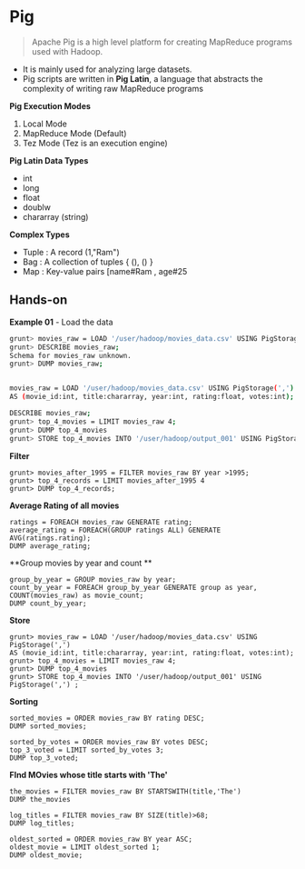 # Pig

> Apache Pig is a high level platform for creating MapReduce programs used with Hadoop.

* It is mainly used for analyzing large datasets.
* Pig scripts are written in **Pig Latin**, a language that abstracts the complexity of writing raw MapReduce programs

**Pig Execution Modes**

1. Local Mode
2. MapReduce Mode (Default)
3. Tez Mode (Tez is an execution engine)

**Pig Latin Data Types**

* int
* long
* float
* doublw
* chararray (string)

**Complex Types**

* Tuple : A record (1,"Ram")
* Bag : A collection of tuples { (), () }
* Map : Key-value pairs [name#Ram , age#25



## Hands-on

**Example 01** - Load the data

```bash
grunt> movies_raw = LOAD '/user/hadoop/movies_data.csv' USING PigStorage(',')
grunt> DESCRIBE movies_raw;
Schema for movies_raw unknown.
grunt> DUMP movies_raw;


movies_raw = LOAD '/user/hadoop/movies_data.csv' USING PigStorage(',')
AS (movie_id:int, title:chararray, year:int, rating:float, votes:int);

DESCRIBE movies_raw;
grunt> top_4_movies = LIMIT movies_raw 4;
grunt> DUMP top_4_movies
grunt> STORE top_4_movies INTO '/user/hadoop/output_001' USING PigStorage(',') ;
```

**Filter**

```
grunt> movies_after_1995 = FILTER movies_raw BY year >1995;
grunt> top_4_records = LIMIT movies_after_1995 4
grunt> DUMP top_4_records;

```

**Average Rating of all movies**

```
ratings = FOREACH movies_raw GENERATE rating;
average_rating = FOREACH(GROUP ratings ALL) GENERATE AVG(ratings.rating);
DUMP average_rating;
```

**Group movies by year and count **

```
group_by_year = GROUP movies_raw by year;
count_by_year = FOREACH group_by_year GENERATE group as year, COUNT(movies_raw) as movie_count;
DUMP count_by_year;
```

**Store**

```
grunt> movies_raw = LOAD '/user/hadoop/movies_data.csv' USING PigStorage(',')
AS (movie_id:int, title:chararray, year:int, rating:float, votes:int);
grunt> top_4_movies = LIMIT movies_raw 4;
grunt> DUMP top_4_movies
grunt> STORE top_4_movies INTO '/user/hadoop/output_001' USING PigStorage(',') ;
```

**Sorting**

```
sorted_movies = ORDER movies_raw BY rating DESC;
DUMP sorted_movies;
```

```
sorted_by_votes = ORDER movies_raw BY votes DESC;
top_3_voted = LIMIT sorted_by_votes 3;
DUMP top_3_voted;
```

**FInd MOvies whose title starts with 'The'**

```
the_movies = FILTER movies_raw BY STARTSWITH(title,'The')
DUMP the_movies
```



```
log_titles = FILTER movies_raw BY SIZE(title)>68;
DUMP log_titles;
```



```
oldest_sorted = ORDER movies_raw BY year ASC;
oldest_movie = LIMIT oldest_sorted 1;
DUMP oldest_movie;
```

